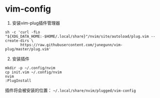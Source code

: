 # vim-config 

1. 安装vim-plug插件管理器

```
sh -c 'curl -fLo "${XDG_DATA_HOME:-$HOME/.local/share}"/nvim/site/autoload/plug.vim --create-dirs \
       https://raw.githubusercontent.com/junegunn/vim-plug/master/plug.vim'
```

2. 安装插件

```
mkdir -p ~/.config/nvim
cp init.vim ~/.config/nvim
nvim 
:PlugInstall
```



插件将会被安装的位置： `~/.local/share/nvim/plugged/vim-config`
